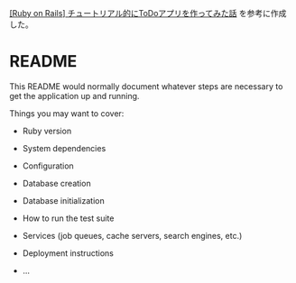 [[Ruby on Rails] チュートリアル的にToDoアプリを作ってみた話](https://qiita.com/tosite0345/items/ec5a238ef09bc6996098) を参考に作成した｡

# README

This README would normally document whatever steps are necessary to get the
application up and running.

Things you may want to cover:

* Ruby version

* System dependencies

* Configuration

* Database creation

* Database initialization

* How to run the test suite

* Services (job queues, cache servers, search engines, etc.)

* Deployment instructions

* ...
